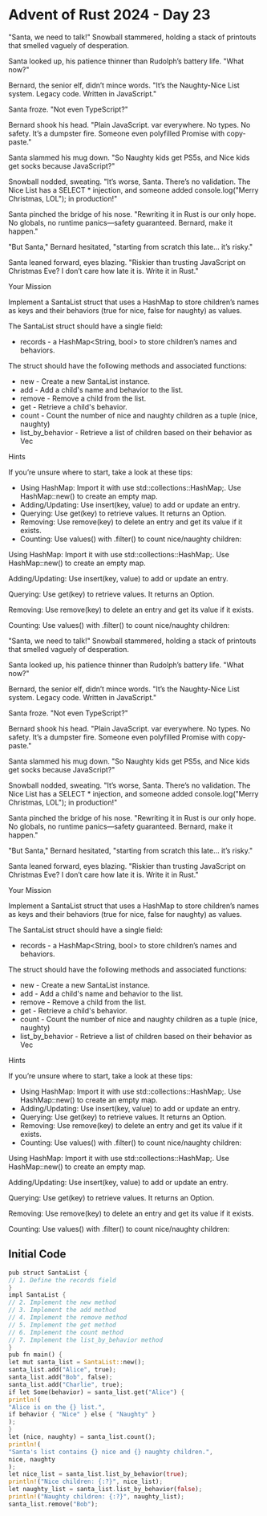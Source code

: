 # Advent of Rust 2024 - Day 23

"Santa, we need to talk!" Snowball stammered, holding a stack of printouts that smelled vaguely of desperation.

Santa looked up, his patience thinner than Rudolph’s battery life. "What now?"

Bernard, the senior elf, didn’t mince words. "It’s the Naughty-Nice List system. Legacy code. Written in JavaScript."

Santa froze. "Not even TypeScript?"

Bernard shook his head. "Plain JavaScript. var everywhere. No types. No safety. It’s a dumpster fire. Someone even polyfilled Promise with copy-paste."

Santa slammed his mug down. "So Naughty kids get PS5s, and Nice kids get socks because JavaScript?"

Snowball nodded, sweating. "It’s worse, Santa. There’s no validation. The Nice List has a SELECT * injection, and someone added console.log("Merry Christmas, LOL"); in production!"

Santa pinched the bridge of his nose. "Rewriting it in Rust is our only hope. No globals, no runtime panics—safety guaranteed. Bernard, make it happen."

"But Santa," Bernard hesitated, "starting from scratch this late… it’s risky."

Santa leaned forward, eyes blazing. "Riskier than trusting JavaScript on Christmas Eve? I don’t care how late it is. Write it in Rust."

Your Mission

Implement a SantaList struct that uses a HashMap to store children’s names as keys and their behaviors (true for nice, false for naughty) as values.

The SantaList struct should have a single field:

- records - a HashMap<String, bool> to store children’s names and behaviors.

The struct should have the following methods and associated functions:

- new - Create a new SantaList instance.
- add - Add a child's name and behavior to the list.
- remove - Remove a child from the list.
- get - Retrieve a child's behavior.
- count - Count the number of nice and naughty children as a tuple (nice, naughty)
- list_by_behavior - Retrieve a list of children based on their behavior as Vec<String>

Hints

If you’re unsure where to start, take a look at these tips:

- Using HashMap: Import it with use std::collections::HashMap;. Use HashMap::new() to create an empty map.
- Adding/Updating: Use insert(key, value) to add or update an entry.
- Querying: Use get(key) to retrieve values. It returns an Option<bool>.
- Removing: Use remove(key) to delete an entry and get its value if it exists.
- Counting: Use values() with .filter() to count nice/naughty children:

Using HashMap: Import it with use std::collections::HashMap;. Use HashMap::new() to create an empty map.

Adding/Updating: Use insert(key, value) to add or update an entry.

Querying: Use get(key) to retrieve values. It returns an Option<bool>.

Removing: Use remove(key) to delete an entry and get its value if it exists.

Counting: Use values() with .filter() to count nice/naughty children:

"Santa, we need to talk!" Snowball stammered, holding a stack of printouts that smelled vaguely of desperation.

Santa looked up, his patience thinner than Rudolph’s battery life. "What now?"

Bernard, the senior elf, didn’t mince words. "It’s the Naughty-Nice List system. Legacy code. Written in JavaScript."

Santa froze. "Not even TypeScript?"

Bernard shook his head. "Plain JavaScript. var everywhere. No types. No safety. It’s a dumpster fire. Someone even polyfilled Promise with copy-paste."

Santa slammed his mug down. "So Naughty kids get PS5s, and Nice kids get socks because JavaScript?"

Snowball nodded, sweating. "It’s worse, Santa. There’s no validation. The Nice List has a SELECT * injection, and someone added console.log("Merry Christmas, LOL"); in production!"

Santa pinched the bridge of his nose. "Rewriting it in Rust is our only hope. No globals, no runtime panics—safety guaranteed. Bernard, make it happen."

"But Santa," Bernard hesitated, "starting from scratch this late… it’s risky."

Santa leaned forward, eyes blazing. "Riskier than trusting JavaScript on Christmas Eve? I don’t care how late it is. Write it in Rust."

Your Mission

Implement a SantaList struct that uses a HashMap to store children’s names as keys and their behaviors (true for nice, false for naughty) as values.

The SantaList struct should have a single field:

- records - a HashMap<String, bool> to store children’s names and behaviors.

The struct should have the following methods and associated functions:

- new - Create a new SantaList instance.
- add - Add a child's name and behavior to the list.
- remove - Remove a child from the list.
- get - Retrieve a child's behavior.
- count - Count the number of nice and naughty children as a tuple (nice, naughty)
- list_by_behavior - Retrieve a list of children based on their behavior as Vec<String>

Hints

If you’re unsure where to start, take a look at these tips:

- Using HashMap: Import it with use std::collections::HashMap;. Use HashMap::new() to create an empty map.
- Adding/Updating: Use insert(key, value) to add or update an entry.
- Querying: Use get(key) to retrieve values. It returns an Option<bool>.
- Removing: Use remove(key) to delete an entry and get its value if it exists.
- Counting: Use values() with .filter() to count nice/naughty children:

Using HashMap: Import it with use std::collections::HashMap;. Use HashMap::new() to create an empty map.

Adding/Updating: Use insert(key, value) to add or update an entry.

Querying: Use get(key) to retrieve values. It returns an Option<bool>.

Removing: Use remove(key) to delete an entry and get its value if it exists.

Counting: Use values() with .filter() to count nice/naughty children:

## Initial Code
```rust
pub struct SantaList {
// 1. Define the records field
}
impl SantaList {
// 2. Implement the new method
// 3. Implement the add method
// 4. Implement the remove method
// 5. Implement the get method
// 6. Implement the count method
// 7. Implement the list_by_behavior method
}
pub fn main() {
let mut santa_list = SantaList::new();
santa_list.add("Alice", true);
santa_list.add("Bob", false);
santa_list.add("Charlie", true);
if let Some(behavior) = santa_list.get("Alice") {
println!(
"Alice is on the {} list.",
if behavior { "Nice" } else { "Naughty" }
);
}
let (nice, naughty) = santa_list.count();
println!(
"Santa's list contains {} nice and {} naughty children.",
nice, naughty
);
let nice_list = santa_list.list_by_behavior(true);
println!("Nice children: {:?}", nice_list);
let naughty_list = santa_list.list_by_behavior(false);
println!("Naughty children: {:?}", naughty_list);
santa_list.remove("Bob");
```
